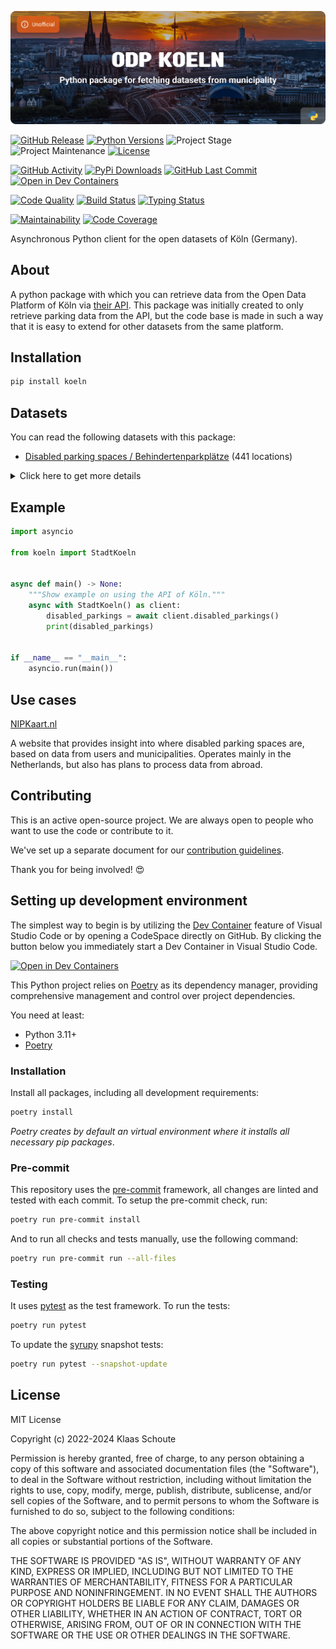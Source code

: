 <!-- Banner -->
![alt Banner of the odp köln package](https://raw.githubusercontent.com/klaasnicolaas/python-koeln/main/assets/header_koeln-min.png)

<!-- PROJECT SHIELDS -->
[![GitHub Release][releases-shield]][releases]
[![Python Versions][python-versions-shield]][pypi]
![Project Stage][project-stage-shield]
![Project Maintenance][maintenance-shield]
[![License][license-shield]](LICENSE)

[![GitHub Activity][commits-shield]][commits-url]
[![PyPi Downloads][downloads-shield]][downloads-url]
[![GitHub Last Commit][last-commit-shield]][commits-url]
[![Open in Dev Containers][devcontainer-shield]][devcontainer]

[![Code Quality][code-quality-shield]][code-quality]
[![Build Status][build-shield]][build-url]
[![Typing Status][typing-shield]][typing-url]

[![Maintainability][maintainability-shield]][maintainability-url]
[![Code Coverage][codecov-shield]][codecov-url]

Asynchronous Python client for the open datasets of Köln (Germany).

## About

A python package with which you can retrieve data from the Open Data Platform of Köln via [their API][api]. This package was initially created to only retrieve parking data from the API, but the code base is made in such a way that it is easy to extend for other datasets from the same platform.

## Installation

```bash
pip install koeln
```

## Datasets

You can read the following datasets with this package:

- [Disabled parking spaces / Behindertenparkplätze][disabled_parkings] (441 locations)

<details>
    <summary>Click here to get more details</summary>

### Disabled parking spaces

| Variable | Type | Description |
| :------- | :--- | :---------- |
| `entry_id` | integer | The ID for the parking location |
| `number` | integer | The number of the parking spaces on this location |
| `district` | string | The district name where the parking location is located |
| `district_nr` | integer | The district number where the parking location is located |
| `note` | string | A note about the parking location |
| `longitude` | float | The longitude of the parking location |
| `latitude` | float | The latitude of the parking location |
</details>

## Example

```python
import asyncio

from koeln import StadtKoeln


async def main() -> None:
    """Show example on using the API of Köln."""
    async with StadtKoeln() as client:
        disabled_parkings = await client.disabled_parkings()
        print(disabled_parkings)


if __name__ == "__main__":
    asyncio.run(main())
```

## Use cases

[NIPKaart.nl][nipkaart]

A website that provides insight into where disabled parking spaces are, based
on data from users and municipalities. Operates mainly in the Netherlands, but
also has plans to process data from abroad.

## Contributing

This is an active open-source project. We are always open to people who want to
use the code or contribute to it.

We've set up a separate document for our
[contribution guidelines](CONTRIBUTING.md).

Thank you for being involved! :heart_eyes:

## Setting up development environment

The simplest way to begin is by utilizing the [Dev Container][devcontainer]
feature of Visual Studio Code or by opening a CodeSpace directly on GitHub.
By clicking the button below you immediately start a Dev Container in Visual Studio Code.

[![Open in Dev Containers][devcontainer-shield]][devcontainer]

This Python project relies on [Poetry][poetry] as its dependency manager,
providing comprehensive management and control over project dependencies.

You need at least:

- Python 3.11+
- [Poetry][poetry-install]

### Installation

Install all packages, including all development requirements:

```bash
poetry install
```

_Poetry creates by default an virtual environment where it installs all
necessary pip packages_.

### Pre-commit

This repository uses the [pre-commit][pre-commit] framework, all changes
are linted and tested with each commit. To setup the pre-commit check, run:

```bash
poetry run pre-commit install
```

And to run all checks and tests manually, use the following command:

```bash
poetry run pre-commit run --all-files
```

### Testing

It uses [pytest](https://docs.pytest.org/en/stable/) as the test framework. To run the tests:

```bash
poetry run pytest
```

To update the [syrupy](https://github.com/tophat/syrupy) snapshot tests:

```bash
poetry run pytest --snapshot-update
```

## License

MIT License

Copyright (c) 2022-2024 Klaas Schoute

Permission is hereby granted, free of charge, to any person obtaining a copy
of this software and associated documentation files (the "Software"), to deal
in the Software without restriction, including without limitation the rights
to use, copy, modify, merge, publish, distribute, sublicense, and/or sell
copies of the Software, and to permit persons to whom the Software is
furnished to do so, subject to the following conditions:

The above copyright notice and this permission notice shall be included in all
copies or substantial portions of the Software.

THE SOFTWARE IS PROVIDED "AS IS", WITHOUT WARRANTY OF ANY KIND, EXPRESS OR
IMPLIED, INCLUDING BUT NOT LIMITED TO THE WARRANTIES OF MERCHANTABILITY,
FITNESS FOR A PARTICULAR PURPOSE AND NONINFRINGEMENT. IN NO EVENT SHALL THE
AUTHORS OR COPYRIGHT HOLDERS BE LIABLE FOR ANY CLAIM, DAMAGES OR OTHER
LIABILITY, WHETHER IN AN ACTION OF CONTRACT, TORT OR OTHERWISE, ARISING FROM,
OUT OF OR IN CONNECTION WITH THE SOFTWARE OR THE USE OR OTHER DEALINGS IN THE
SOFTWARE.

[api]: https://offenedaten-koeln.de
[disabled_parkings]: https://offenedaten-koeln.de/dataset/behindertenparkpl%C3%A4tze-k%C3%B6ln
[nipkaart]: https://www.nipkaart.nl

<!-- MARKDOWN LINKS & IMAGES -->
[build-shield]: https://github.com/klaasnicolaas/python-koeln/actions/workflows/tests.yaml/badge.svg
[build-url]: https://github.com/klaasnicolaas/python-koeln/actions/workflows/tests.yaml
[code-quality-shield]: https://github.com/klaasnicolaas/python-koeln/actions/workflows/codeql.yaml/badge.svg
[code-quality]: https://github.com/klaasnicolaas/python-koeln/actions/workflows/codeql.yaml
[commits-shield]: https://img.shields.io/github/commit-activity/y/klaasnicolaas/python-koeln.svg
[commits-url]: https://github.com/klaasnicolaas/python-koeln/commits/main
[codecov-shield]: https://codecov.io/gh/klaasnicolaas/python-koeln/branch/main/graph/badge.svg?token=CRONIDYXGQ
[codecov-url]: https://codecov.io/gh/klaasnicolaas/python-koeln
[devcontainer-shield]: https://img.shields.io/static/v1?label=Dev%20Containers&message=Open&color=blue&logo=visualstudiocode
[devcontainer]: https://vscode.dev/redirect?url=vscode://ms-vscode-remote.remote-containers/cloneInVolume?url=https://github.com/klaasnicolaas/python-koeln
[downloads-shield]: https://img.shields.io/pypi/dm/koeln
[downloads-url]: https://pypistats.org/packages/koeln
[license-shield]: https://img.shields.io/github/license/klaasnicolaas/python-koeln.svg
[last-commit-shield]: https://img.shields.io/github/last-commit/klaasnicolaas/python-koeln.svg
[maintenance-shield]: https://img.shields.io/maintenance/yes/2024.svg
[maintainability-shield]: https://api.codeclimate.com/v1/badges/6c4ccfaa4a5a8cbc5ff8/maintainability
[maintainability-url]: https://codeclimate.com/github/klaasnicolaas/python-koeln/maintainability
[project-stage-shield]: https://img.shields.io/badge/project%20stage-production%20ready-brightgreen.svg
[pypi]: https://pypi.org/project/koeln/
[python-versions-shield]: https://img.shields.io/pypi/pyversions/koeln
[typing-shield]: https://github.com/klaasnicolaas/python-koeln/actions/workflows/typing.yaml/badge.svg
[typing-url]: https://github.com/klaasnicolaas/python-koeln/actions/workflows/typing.yaml
[releases-shield]: https://img.shields.io/github/release/klaasnicolaas/python-koeln.svg
[releases]: https://github.com/klaasnicolaas/python-koeln/releases

[poetry-install]: https://python-poetry.org/docs/#installation
[poetry]: https://python-poetry.org
[pre-commit]: https://pre-commit.com
